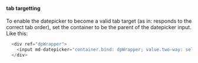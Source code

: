 #### tab targetting

To enable the datepicker to become a valid tab target (as in: responds to the correct tab order),
set the container to be the parent of the datepicker input. Like this:

```js
  <div ref="dpWrapper">
    <input md-datepicker="container.bind: dpWrapper; value.two-way: selectedDate;" type="date" placeholder="pick a date" />
  </div>

```

